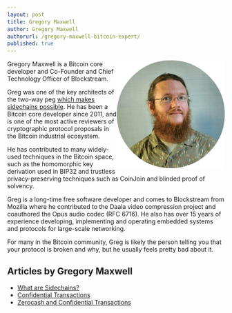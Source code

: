 ```yaml
---
layout: post
title: Gregory Maxwell
author: Gregory Maxwell
authorurl: /gregory-maxwell-bitcoin-expert/
published: true
---
```


<img src="/images/gregory-maxwell.png" alt="Gregory Maxwell" align="right">Gregory Maxwell is a Bitcoin core developer and Co-Founder and Chief Technology Officer of Blockstream.
<p>Greg was one of the key architects of the two-way peg <a href="/what-are-sidechains/">which makes sidechains possible</a>. He has been a Bitcoin core developer since 2011, and is one of the most active reviewers of cryptographic protocol proposals in the Bitcoin industrial ecosystem.
<p>He has contributed to many widely-used techniques in the Bitcoin space, such as the homomorphic key derivation used in BIP32 and trustless privacy-preserving techniques such as CoinJoin and blinded proof of solvency.
<p>Greg is a long-time free software developer and comes to Blockstream from Mozilla where he contributed to the Daala video compression project and coauthored the Opus audio codec (RFC 6716). He also has over 15 years of experience developing, implementing and operating embedded systems and protocols for large-scale networking.
<p>For many in the Bitcoin community, Greg is likely the person telling you that your protocol is broken and why, but he usually feels pretty bad about it.


## Articles by Gregory Maxwell
<ul>
<li><a href="/what-are-sidechains/">What are Sidechains?</a></li>
<li><a href="/confidential-transactions/">Confidential Transactions</a></li>
<li><a href="/bitcoin-privacy-technologies-zerocash-confidential-transactions/">Zerocash and Confidential Transactions</a></li>
</ul>